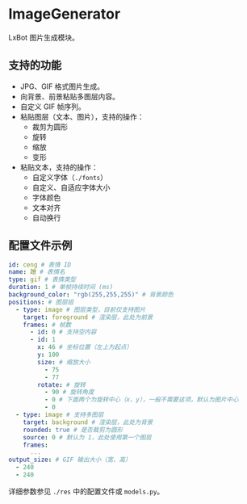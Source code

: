 # ImageGenerator

LxBot 图片生成模块。

## 支持的功能
- JPG、GIF 格式图片生成。
- 向背景、前景粘贴多图层内容。
- 自定义 GIF 帧序列。
- 粘贴图层（文本、图片），支持的操作：
  - 裁剪为圆形
  - 旋转
  - 缩放
  - 变形
- 粘贴文本，支持的操作：
  - 自定义字体（`./fonts`）
  - 自定义、自适应字体大小
  - 字体颜色
  - 文本对齐
  - 自动换行

## 配置文件示例
```yaml
id: ceng # 表情 ID
name: 蹭 # 表情名
type: gif # 表情类型
duration: 1 # 单帧持续时间 (ms)
background_color: "rgb(255,255,255)" # 背景颜色
positions: # 图层组
  - type: image # 图层类型，目前仅支持图片
    target: foreground # 渲染层，此处为前景
    frames: # 帧数
      - id: 0 # 支持空内容
      - id: 1
        x: 46 # 坐标位置（左上为起点）
        y: 100
        size: # 缩放大小
          - 75
          - 77
        rotate: # 旋转
          - 90 # 旋转角度
          - 0 # 下面两个为旋转中心（x、y），一般不需要这项，默认为图片中心
          - 0
  - type: image # 支持多图层
    target: background # 渲染层，此处为背景
    rounded: true # 是否裁剪为圆形
    source: 0 # 默认为 1，此处使用第一个图层
    frames:
      ...
output_size: # GIF 输出大小（宽、高）
  - 240
  - 240
```
详细参数参见 `./res` 中的配置文件或 `models.py`。
